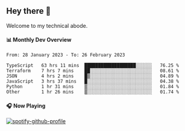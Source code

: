 ## Hey there 👋

Welcome to my technical abode.

#### 📊 Monthly Dev Overview
<!--START_SECTION:waka-->

```text
From: 28 January 2023 - To: 26 February 2023

TypeScript   63 hrs 11 mins  ███████████████████░░░░░░   76.25 %
Terraform    7 hrs 7 mins    ██░░░░░░░░░░░░░░░░░░░░░░░   08.61 %
JSON         4 hrs 2 mins    █▒░░░░░░░░░░░░░░░░░░░░░░░   04.89 %
JavaScript   3 hrs 37 mins   █░░░░░░░░░░░░░░░░░░░░░░░░   04.38 %
Python       1 hr 31 mins    ▒░░░░░░░░░░░░░░░░░░░░░░░░   01.84 %
Other        1 hr 26 mins    ▒░░░░░░░░░░░░░░░░░░░░░░░░   01.74 %
```

<!--END_SECTION:waka-->

#### 🎧 Now Playing

[![spotify-github-profile](https://spotify-github-profile.vercel.app/api/view?uid=james2mid&cover_image=true&theme=natemoo-re)](https://open.spotify.com/user/james2mid?si=2b3baf2b09cb499e)
